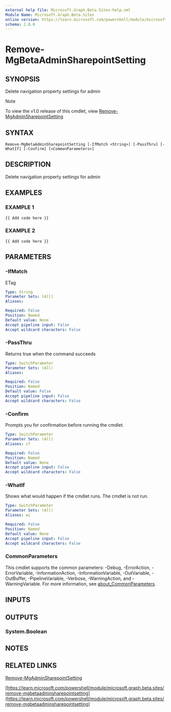 ```yaml
---
external help file: Microsoft.Graph.Beta.Sites-help.xml
Module Name: Microsoft.Graph.Beta.Sites
online version: https://learn.microsoft.com/powershell/module/microsoft.graph.beta.sites/remove-mgbetaadminsharepointsetting
schema: 2.0.0
---
```


# Remove-MgBetaAdminSharepointSetting

## SYNOPSIS
Delete navigation property settings for admin

> [!NOTE]
> To view the v1.0 release of this cmdlet, view [Remove-MgAdminSharepointSetting](/powershell/module/Microsoft.Graph.Sites/Remove-MgAdminSharepointSetting?view=graph-powershell-1.0)

## SYNTAX

```
Remove-MgBetaAdminSharepointSetting [-IfMatch <String>] [-PassThru] [-WhatIf] [-Confirm] [<CommonParameters>]
```

## DESCRIPTION
Delete navigation property settings for admin

## EXAMPLES

### EXAMPLE 1
```
{{ Add code here }}
```

### EXAMPLE 2
```
{{ Add code here }}
```

## PARAMETERS

### -IfMatch
ETag

```yaml
Type: String
Parameter Sets: (All)
Aliases:

Required: False
Position: Named
Default value: None
Accept pipeline input: False
Accept wildcard characters: False
```

### -PassThru
Returns true when the command succeeds

```yaml
Type: SwitchParameter
Parameter Sets: (All)
Aliases:

Required: False
Position: Named
Default value: False
Accept pipeline input: False
Accept wildcard characters: False
```

### -Confirm
Prompts you for confirmation before running the cmdlet.

```yaml
Type: SwitchParameter
Parameter Sets: (All)
Aliases: cf

Required: False
Position: Named
Default value: None
Accept pipeline input: False
Accept wildcard characters: False
```

### -WhatIf
Shows what would happen if the cmdlet runs.
The cmdlet is not run.

```yaml
Type: SwitchParameter
Parameter Sets: (All)
Aliases: wi

Required: False
Position: Named
Default value: None
Accept pipeline input: False
Accept wildcard characters: False
```

### CommonParameters
This cmdlet supports the common parameters: -Debug, -ErrorAction, -ErrorVariable, -InformationAction, -InformationVariable, -OutVariable, -OutBuffer, -PipelineVariable, -Verbose, -WarningAction, and -WarningVariable. For more information, see [about_CommonParameters](http://go.microsoft.com/fwlink/?LinkID=113216).

## INPUTS

## OUTPUTS

### System.Boolean
## NOTES

## RELATED LINKS
[Remove-MgAdminSharepointSetting](/powershell/module/Microsoft.Graph.Sites/Remove-MgAdminSharepointSetting?view=graph-powershell-1.0)

[https://learn.microsoft.com/powershell/module/microsoft.graph.beta.sites/remove-mgbetaadminsharepointsetting](https://learn.microsoft.com/powershell/module/microsoft.graph.beta.sites/remove-mgbetaadminsharepointsetting)


